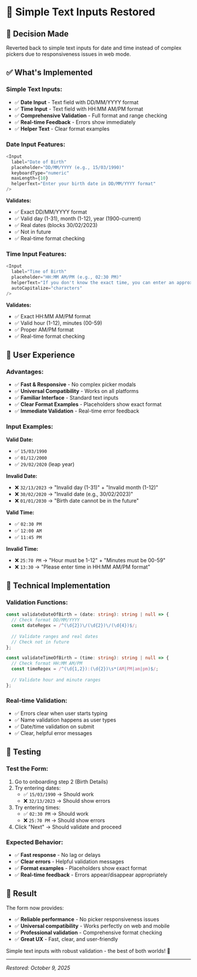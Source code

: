 # 📝 Simple Text Inputs Restored

## 🎯 **Decision Made**
Reverted back to simple text inputs for date and time instead of complex pickers due to responsiveness issues in web mode.

## ✅ **What's Implemented**

### **Simple Text Inputs:**
- ✅ **Date Input** - Text field with DD/MM/YYYY format
- ✅ **Time Input** - Text field with HH:MM AM/PM format
- ✅ **Comprehensive Validation** - Full format and range checking
- ✅ **Real-time Feedback** - Errors show immediately
- ✅ **Helper Text** - Clear format examples

### **Date Input Features:**
```typescript
<Input
  label="Date of Birth"
  placeholder="DD/MM/YYYY (e.g., 15/03/1990)"
  keyboardType="numeric"
  maxLength={10}
  helperText="Enter your birth date in DD/MM/YYYY format"
/>
```

**Validates:**
- ✅ Exact DD/MM/YYYY format
- ✅ Valid day (1-31), month (1-12), year (1900-current)
- ✅ Real dates (blocks 30/02/2023)
- ✅ Not in future
- ✅ Real-time format checking

### **Time Input Features:**
```typescript
<Input
  label="Time of Birth"
  placeholder="HH:MM AM/PM (e.g., 02:30 PM)"
  helperText="If you don't know the exact time, you can enter an approximate time"
  autoCapitalize="characters"
/>
```

**Validates:**
- ✅ Exact HH:MM AM/PM format
- ✅ Valid hour (1-12), minutes (00-59)
- ✅ Proper AM/PM format
- ✅ Real-time format checking

## 🎯 **User Experience**

### **Advantages:**
- ✅ **Fast & Responsive** - No complex picker modals
- ✅ **Universal Compatibility** - Works on all platforms
- ✅ **Familiar Interface** - Standard text inputs
- ✅ **Clear Format Examples** - Placeholders show exact format
- ✅ **Immediate Validation** - Real-time error feedback

### **Input Examples:**
**Valid Date:**
- ✅ `15/03/1990`
- ✅ `01/12/2000`
- ✅ `29/02/2020` (leap year)

**Invalid Date:**
- ❌ `32/13/2023` → "Invalid day (1-31)" + "Invalid month (1-12)"
- ❌ `30/02/2020` → "Invalid date (e.g., 30/02/2023)"
- ❌ `01/01/2030` → "Birth date cannot be in the future"

**Valid Time:**
- ✅ `02:30 PM`
- ✅ `12:00 AM`
- ✅ `11:45 PM`

**Invalid Time:**
- ❌ `25:70 PM` → "Hour must be 1-12" + "Minutes must be 00-59"
- ❌ `13:30` → "Please enter time in HH:MM AM/PM format"

## 🔧 **Technical Implementation**

### **Validation Functions:**
```typescript
const validateDateOfBirth = (date: string): string | null => {
  // Check format DD/MM/YYYY
  const dateRegex = /^(\d{2})\/(\d{2})\/(\d{4})$/;
  
  // Validate ranges and real dates
  // Check not in future
};

const validateTimeOfBirth = (time: string): string | null => {
  // Check format HH:MM AM/PM
  const timeRegex = /^(\d{1,2}):(\d{2})\s*(AM|PM|am|pm)$/;
  
  // Validate hour and minute ranges
};
```

### **Real-time Validation:**
- ✅ Errors clear when user starts typing
- ✅ Name validation happens as user types
- ✅ Date/time validation on submit
- ✅ Clear, helpful error messages

## 📱 **Testing**

### **Test the Form:**
1. Go to onboarding step 2 (Birth Details)
2. Try entering dates:
   - ✅ `15/03/1990` → Should work
   - ❌ `32/13/2023` → Should show errors
3. Try entering times:
   - ✅ `02:30 PM` → Should work
   - ❌ `25:70 PM` → Should show errors
4. Click "Next" → Should validate and proceed

### **Expected Behavior:**
- ✅ **Fast response** - No lag or delays
- ✅ **Clear errors** - Helpful validation messages
- ✅ **Format examples** - Placeholders show exact format
- ✅ **Real-time feedback** - Errors appear/disappear appropriately

## 🎉 **Result**

The form now provides:
- ✅ **Reliable performance** - No picker responsiveness issues
- ✅ **Universal compatibility** - Works perfectly on web and mobile
- ✅ **Professional validation** - Comprehensive format checking
- ✅ **Great UX** - Fast, clear, and user-friendly

Simple text inputs with robust validation - the best of both worlds! 🚀

---

*Restored: October 9, 2025*
